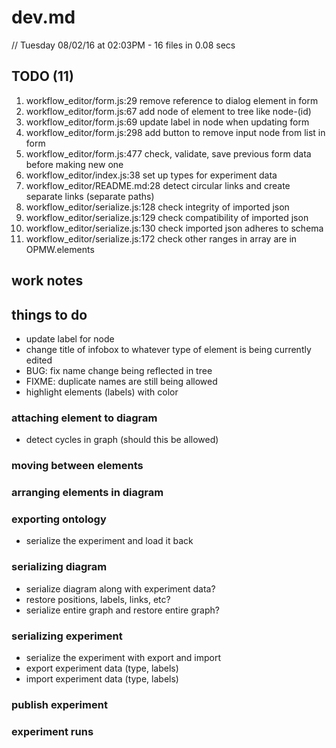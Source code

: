 # dev.md

// Tuesday 08/02/16 at 02:03PM - 16 files in 0.08 secs

## TODO (11)
1. workflow_editor/form.js:29         remove reference to dialog element in form
2. workflow_editor/form.js:67         add node of element to tree like node-(id)
3. workflow_editor/form.js:69         update label in node when updating form
4. workflow_editor/form.js:298        add button to remove input node from list in form
5. workflow_editor/form.js:477        check, validate, save previous form data before making new one
6. workflow_editor/index.js:38        set up types for experiment data
7. workflow_editor/README.md:28       detect circular links and create separate links (separate paths)
8. workflow_editor/serialize.js:128   check integrity of imported json
9. workflow_editor/serialize.js:129   check compatibility of imported json
10. workflow_editor/serialize.js:130  check imported json adheres to schema
11. workflow_editor/serialize.js:172  check other ranges in array are in OPMW.elements


## work notes


## things to do
 
 - update label for node
 - change title of infobox to whatever type of element is being currently edited
 - BUG: fix name change being reflected in tree
 - FIXME: duplicate names are still being allowed
 - highlight elements (labels) with color

### attaching element to diagram
 - detect cycles in graph (should this be allowed)

### moving between elements
### arranging elements in diagram
### exporting ontology
 - serialize the experiment and load it back

### serializing diagram
 - serialize diagram along with experiment data?
 - restore positions, labels, links, etc?
 - serialize entire graph and restore entire graph?

### serializing experiment
 - serialize the experiment with export and import
 - export experiment data (type, labels)
 - import experiment data (type, labels)

### publish experiment
### experiment runs

